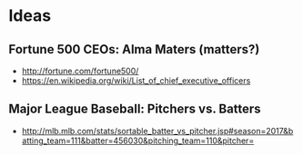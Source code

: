 # Ideas

## Fortune 500 CEOs: Alma Maters (matters?)
- http://fortune.com/fortune500/
- https://en.wikipedia.org/wiki/List_of_chief_executive_officers

## Major League Baseball: Pitchers vs. Batters
- http://mlb.mlb.com/stats/sortable_batter_vs_pitcher.jsp#season=2017&batting_team=111&batter=456030&pitching_team=110&pitcher=
